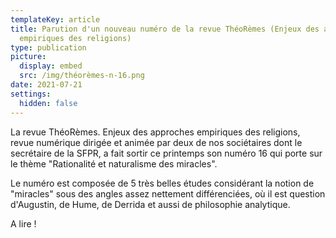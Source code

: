```yaml
---
templateKey: article
title: Parution d'un nouveau numéro de la revue ThéoRèmes (Enjeux des approches
  empiriques des religions)
type: publication
picture:
  display: embed
  src: /img/théorèmes-n-16.png
date: 2021-07-21
settings:
  hidden: false
---
```

La revue ThéoRèmes. Enjeux des approches empiriques des religions, revue numérique dirigée et animée par deux de nos sociétaires dont le secrétaire de la SFPR, a fait sortir ce printemps son numéro 16 qui porte sur le thème "Rationalité et naturalisme des miracles".

Le numéro est composée de 5 très belles études considérant la notion de "miracles" sous des angles assez nettement différenciées, où il est question d'Augustin, de Hume, de Derrida et aussi de philosophie analytique.

A lire !